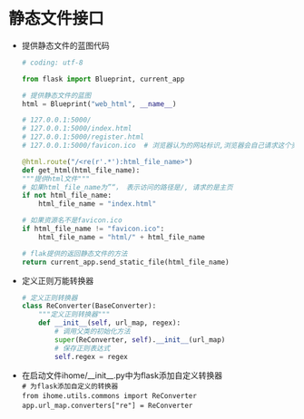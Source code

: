 # 静态文件接口
- 提供静态文件的蓝图代码
    ```python
    # coding: utf-8

    from flask import Blueprint, current_app
    
    # 提供静态文件的蓝图
    html = Blueprint("web_html", __name__)
    
    # 127.0.0.1:5000/
    # 127.0.0.1:5000/index.html
    # 127.0.0.1:5000/register.html
    # 127.0.0.1:5000/favicon.ico  # 浏览器认为的网站标识,浏览器会自己请求这个资源
    
    @html.route("/<re(r'.*'):html_file_name>")
    def get_html(html_file_name):
    """提供html文件"""
    # 如果html_file_name为”“， 表示访问的路径是/, 请求的是主页
    if not html_file_name:
        html_file_name = "index.html"

    # 如果资源名不是favicon.ico
    if html_file_name != "favicon.ico":
        html_file_name = "html/" + html_file_name

    # flak提供的返回静态文件的方法
    return current_app.send_static_file(html_file_name)
    ```
- 定义正则万能转换器
    ```python
    # 定义正则转换器
    class ReConverter(BaseConverter):
        """定义正则转换器"""
        def __init__(self, url_map, regex):
            # 调用父类的初始化方法
            super(ReConverter, self).__init__(url_map)
            # 保存正则表达式
            self.regex = regex
    ```
- 在启动文件ihome/\_\_init\_\_.py中为flask添加自定义转换器  
    `# 为flask添加自定义的转换器`  
    `from ihome.utils.commons import ReConverter`  
    `app.url_map.converters["re"] = ReConverter`